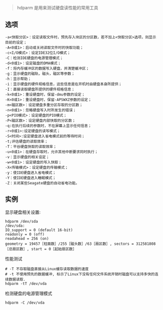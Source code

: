 > hdparm 是用来测试硬盘读性能的常用工具

选项
--

    -a<快取分区>：设定读取文件时，预先存入块区的分区数，若不加上<快取分区>选项，则显示目前的设定；
    -A<0或1>：启动或关闭读取文件时的快取功能；
    -c<I/O模式>：设定IDE32位I/O模式；
    -C：检测IDE硬盘的电源管理模式；
    -d<0或1>：设定磁盘的DMA模式；
    -f：将内存缓冲区的数据写入硬盘，并清楚缓冲区；
    -g：显示硬盘的磁轨，磁头，磁区等参数；
    -h：显示帮助；
    -i：显示硬盘的硬件规格信息，这些信息是在开机时由硬盘本身所提供；
    -I：直接读取硬盘所提供的硬件规格信息；
    -k<0或1>：重设硬盘时，保留-dmu参数的设定；
    -K<0或1>：重设硬盘时，保留-APSWXZ参数的设定；
    -m<磁区数>：设定硬盘多重分区存取的分区数；
    -n<0或1>：忽略硬盘写入时所发生的错误；
    -p<PIO模式>：设定硬盘的PIO模式；
    -P<磁区数>：设定硬盘内部快取的分区数；
    -q:在执行后续的参数时，不在屏幕上显示任何信息；
    -r<0或1>:设定硬盘的读写模式；
    -S<时间>:设定硬盘进入省电模式前的等待时间；
    -t;评估硬盘的读取效率；
    -T：平谷硬盘快取的读取效率；
    -u<0或1>：在硬盘存取时，允许其他中断要求同时执行；
    -v：显示硬盘的相关设定；
    -w<0或1>：设定硬盘的写入快取；
    -X<传输模式>：设定硬盘的传输模式；
    -y：使IDE硬盘进入省电模式；
    -Y：使IDE硬盘进入睡眠模式；
    -Z：关闭某些Seagate硬盘的自动省电功能。

实例
---

显示硬盘相关设置:

 
    hdparm /dev/sda
    /dev/sda:
    IO_support = 0 (default 16-bit)
    readonly = 0 (off)
    readahead = 256 (on)
    geometry = 19457［柱面数］/255［磁头数］/63［扇区数］, sectors = 312581808［总扇区数］, start = 0［起始扇区数］

性能测试

    # -T 不存取磁盘直接从Linux缓存读取数据的速度
    # -t 不使用预先的数据缓冲, 标示了Linux下没有任何文件系统开销时磁盘可以支持多快的连续数据读取.
    hdparm -tT /dev/vda
检测硬盘的电源管理模式

    hdparm -C /dev/vda




